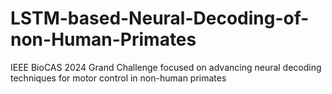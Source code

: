 # LSTM-based-Neural-Decoding-of-non-Human-Primates
IEEE BioCAS 2024 Grand Challenge focused on advancing neural decoding techniques for motor control in non-human primates
